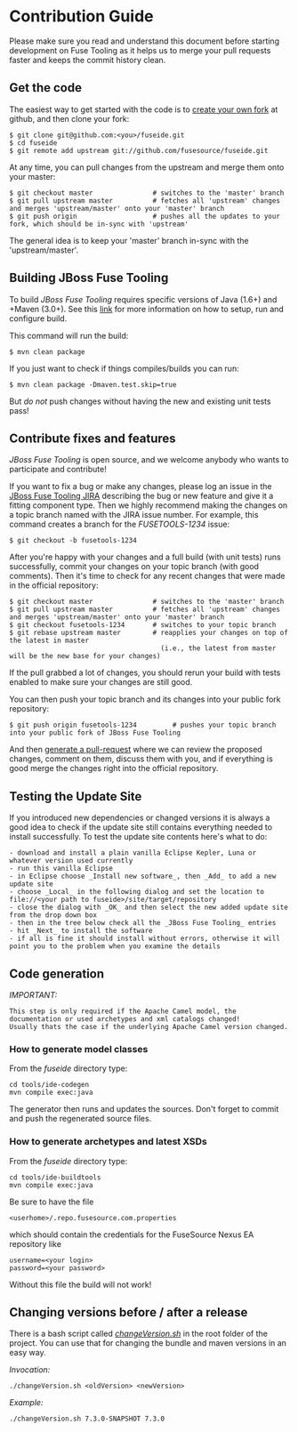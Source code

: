 # Contribution Guide
Please make sure you read and understand this document before starting development on Fuse Tooling as it helps us to merge your pull requests faster and keeps the commit history clean.

## Get the code
The easiest way to get started with the code is to [create your own fork](http://help.github.com/forking/) at github, and then clone your fork:

	$ git clone git@github.com:<you>/fuseide.git
	$ cd fuseide
	$ git remote add upstream git://github.com/fusesource/fuseide.git

At any time, you can pull changes from the upstream and merge them onto your master:

	$ git checkout master               # switches to the 'master' branch
	$ git pull upstream master          # fetches all 'upstream' changes and merges 'upstream/master' onto your 'master' branch
	$ git push origin                   # pushes all the updates to your fork, which should be in-sync with 'upstream'

The general idea is to keep your 'master' branch in-sync with the 'upstream/master'.

## Building JBoss Fuse Tooling
To build _JBoss Fuse Tooling_ requires specific versions of Java (1.6+) and +Maven (3.0+). See this [link](https://github.com/fusesource/fuseide/blob/master/ReadMe.md) for more information on how to setup, run and configure build.

This command will run the build:

    $ mvn clean package

If you just want to check if things compiles/builds you can run:

    $ mvn clean package -Dmaven.test.skip=true

But *do not* push changes without having the new and existing unit tests pass!

## Contribute fixes and features
_JBoss Fuse Tooling_ is open source, and we welcome anybody who wants to participate and contribute!

If you want to fix a bug or make any changes, please log an issue in the [JBoss Fuse Tooling JIRA](https://issues.jboss.org/browse/FUSETOOLS) describing the bug or new feature and give it a fitting component type. Then we highly recommend making the changes on a topic branch named with the JIRA issue number. For example, this command creates a branch for the _FUSETOOLS-1234_ issue:

	$ git checkout -b fusetools-1234

After you're happy with your changes and a full build (with unit tests) runs successfully, commit your changes on your topic branch (with good comments). Then it's time to check for any recent changes that were made in the official repository:

	$ git checkout master               # switches to the 'master' branch
	$ git pull upstream master          # fetches all 'upstream' changes and merges 'upstream/master' onto your 'master' branch
	$ git checkout fusetools-1234       # switches to your topic branch
	$ git rebase upstream master        # reapplies your changes on top of the latest in master
	                                      (i.e., the latest from master will be the new base for your changes)

If the pull grabbed a lot of changes, you should rerun your build with tests enabled to make sure your changes are still good.

You can then push your topic branch and its changes into your public fork repository:

	$ git push origin fusetools-1234         # pushes your topic branch into your public fork of JBoss Fuse Tooling

And then [generate a pull-request](http://help.github.com/pull-requests/) where we can review the proposed changes, comment on them, discuss them with you, and if everything is good merge the changes right into the official repository.

## Testing the Update Site
If you introduced new dependencies or changed versions it is always a good idea to check if the update site still contains everything needed to install successfully. To test the update site contents here's what to do:

	- download and install a plain vanilla Eclipse Kepler, Luna or whatever version used currently  
	- run this vanilla Eclipse
	- in Eclipse choose _Install new software_, then _Add_ to add a new update site
	- choose _Local_ in the following dialog and set the location to file://<your path to fuseide>/site/target/repository
	- close the dialog with _OK_ and then select the new added update site from the drop down box
	- then in the tree below check all the _JBoss Fuse Tooling_ entries
	- hit _Next_ to install the software
	- if all is fine it should install without errors, otherwise it will point you to the problem when you examine the details

## Code generation
_IMPORTANT:_
 
	This step is only required if the Apache Camel model, the documentation or used archetypes and xml catalogs changed! 
	Usually thats the case if the underlying Apache Camel version changed.

### How to generate	model classes
From the _fuseide_ directory type:

    cd tools/ide-codegen
    mvn compile exec:java

The generator then runs and updates the sources. Don't forget to commit and push the regenerated source files.

### How to generate archetypes and latest XSDs
From the _fuseide_ directory type:

    cd tools/ide-buildtools
    mvn compile exec:java

Be sure to have the file 

    <userhome>/.repo.fusesource.com.properties

which should contain the credentials for the FuseSource Nexus EA repository like

    username=<your login>
    password=<your password>

Without this file the build will not work!


## Changing versions before / after a release
There is a bash script called [_changeVersion.sh_](https://github.com/fusesource/fuseide/blob/master/changeVersion.sh "Version Change Script") in the root folder of the project. You can use that for changing the bundle and maven versions in an easy way.

*Invocation:*

    ./changeVersion.sh <oldVersion> <newVersion>
    

_Example:_

    ./changeVersion.sh 7.3.0-SNAPSHOT 7.3.0
    